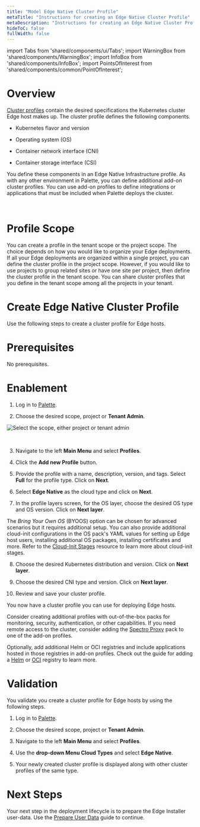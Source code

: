 ```yaml
---
title: "Model Edge Native Cluster Profile"
metaTitle: "Instructions for creating an Edge Native Cluster Profile"
metaDescription: "Instructions for creating an Edge Native Cluster Profile"
hideToC: false
fullWidth: false
---
```


import Tabs from 'shared/components/ui/Tabs';
import WarningBox from 'shared/components/WarningBox';
import InfoBox from 'shared/components/InfoBox';
import PointsOfInterest from 'shared/components/common/PointOfInterest';

# Overview

[Cluster profiles](/cluster-profiles) contain the desired specifications the Kubernetes cluster  Edge host makes up. The cluster profile defines the following components. 

- Kubernetes flavor and version

- Operating system (OS) 

- Container network interface (CNI)

- Container storage interface (CSI)  

You define these components in an Edge Native Infrastructure profile. As with any other environment in Palette, you can define additional add-on cluster profiles. You can use add-on profiles to define integrations or applications that must be included when Palette deploys the cluster.

<br/>

# Profile Scope

You can create a profile in the tenant scope or the project scope. The choice depends on how you would like to organize your Edge deployments. If all your Edge deployments are organized within a single project, you can define the cluster profile in the project scope. However, if you would like to use projects to group related sites or have one site per project, then define the cluster profile in the tenant scope. You can share cluster profiles that you define in the tenant scope among all the projects in your tenant.

# Create Edge Native Cluster Profile

Use the following steps to create a cluster profile for Edge hosts.

# Prerequisites

No prerequisites.

# Enablement

1. Log in to [Palette](https://console.spectrocloud.com).


2. Choose the desired scope, project or **Tenant Admin**.

![Select the scope, either project or tenant admin](/clusters_site_deployment_mode-profile_scope-selector.png)

<br />

3. Navigate to the left **Main Menu** and select **Profiles**.


4. Click the **Add new Profile** button. 


5. Provide the profile with a name, description, version, and tags. Select **Full** for the profile type. Click on **Next**.



6. Select **Edge Native** as the cloud type and click on **Next**.



7. In the profile layers screen, for the OS layer, choose the desired OS type and  OS version. Click on **Next layer**.

<InfoBox>

The *Bring Your Own OS* (BYOOS) option can be chosen for advanced scenarios but it requires additional setup. You can also provide additional cloud-init configurations in the OS pack's YAML values for setting up Edge host users, installing additional OS packages, installing certificates and more. Refer to the [Cloud-Init Stages](/clusters/edge/edge-configuration/cloud-init) resource to learn more about cloud-init stages.

</InfoBox>

8. Choose the desired Kubernetes distribution and version. Click on **Next layer**.


9. Choose the desired CNI type and version. Click on **Next layer**.


10. Review and save your cluster profile. 


You now have a cluster profile you can use for deploying Edge hosts.


Consider creating additional profiles with out-of-the-box packs for monitoring, security, authentication, or other capabilities. If you need remote access to the cluster, consider adding the [Spectro Proxy](/integrations/frp) pack to one of the add-on profiles.

Optionally, add additional Helm or OCI registries and include applications hosted in those registries in add-on profiles. Check out the guide for adding a [Helm](/registries-and-packs/helm-charts) or [OCI](/registries-and-packs/oci-registry) registry to learn more.


# Validation

You validate you create a cluster profile for Edge hosts by using the following steps.

1. Log in to [Palette](https://console.spectrocloud.com).


2. Choose the desired scope, project or **Tenant Admin**.


3. Navigate to the left **Main Menu** and select **Profiles**.



4. Use the **drop-down Menu Cloud Types** and select **Edge Native**. 


5. Your newly created cluster profile is displayed along with other cluster profiles of the same type.


# Next Steps

Your next step in the deployment lifecycle is to prepare the Edge Installer user-data. Use the [Prepare User Data](/clusters/edge/site-deployment/prepare-edge-configuration) guide to continue.

<br />
